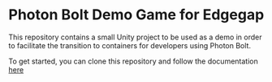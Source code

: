 # Photon Bolt Demo Game for Edgegap

This repository contains a small Unity project to be used as a demo in order to facilitate the transition to containers for developers using Photon Bolt.

To get started, you can clone this repository and follow the documentation [here](https://docs.edgegap.com/docs/sample-projects/photon-bolt-on-arbitrium)
